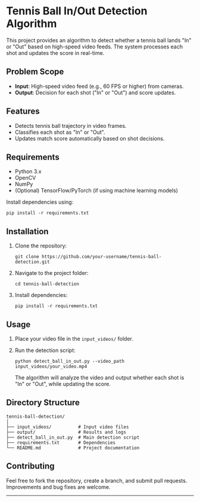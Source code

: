 
# Tennis Ball In/Out Detection Algorithm

This project provides an algorithm to detect whether a tennis ball lands "In" or "Out" based on high-speed video feeds. The system processes each shot and updates the score in real-time.

## Problem Scope

- **Input**: High-speed video feed (e.g., 60 FPS or higher) from cameras.
- **Output**: Decision for each shot ("In" or "Out") and score updates.

## Features

- Detects tennis ball trajectory in video frames.
- Classifies each shot as "In" or "Out".
- Updates match score automatically based on shot decisions.

## Requirements

- Python 3.x
- OpenCV
- NumPy
- (Optional) TensorFlow/PyTorch (if using machine learning models)

Install dependencies using:

```
pip install -r requirements.txt
```

## Installation

1. Clone the repository:

   ```
   git clone https://github.com/your-username/tennis-ball-detection.git
   ```

2. Navigate to the project folder:

   ```
   cd tennis-ball-detection
   ```

3. Install dependencies:

   ```
   pip install -r requirements.txt
   ```

## Usage

1. Place your video file in the `input_videos/` folder.

2. Run the detection script:

   ```
   python detect_ball_in_out.py --video_path input_videos/your_video.mp4
   ```

   The algorithm will analyze the video and output whether each shot is "In" or "Out", while updating the score.

## Directory Structure

```
tennis-ball-detection/
│
├── input_videos/          # Input video files
├── output/                # Results and logs
├── detect_ball_in_out.py  # Main detection script
├── requirements.txt       # Dependencies
└── README.md              # Project documentation
```

## Contributing

Feel free to fork the repository, create a branch, and submit pull requests. Improvements and bug fixes are welcome.

---
